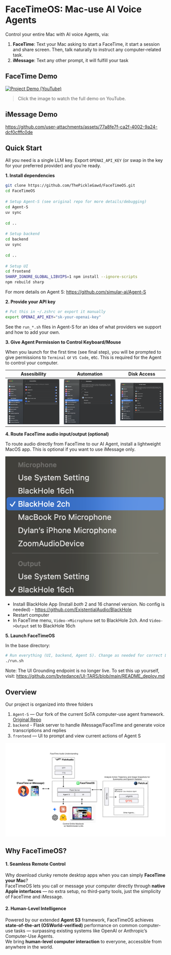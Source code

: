# FaceTimeOS: Mac-use AI Voice Agents

Control your entire Mac with AI voice Agents, via:

1. **FaceTime**: Text your Mac asking to start a FaceTime, it start a session and share screen. Then, talk naturally to instruct any computer-related task.
2. **iMessage**: Text any other prompt, it will fulfill your task

## FaceTime Demo

<a href="https://www.youtube.com/watch?v=zN96RdE0OSg" target="_blank">
  <picture>
    <img src="https://img.youtube.com/vi/zN96RdE0OSg/maxresdefault.jpg" alt="Project Demo (YouTube)" />
  </picture>
</a>

> Click the image to watch the full demo on YouTube.

## iMessage Demo

https://github.com/user-attachments/assets/77a8fe7f-ca2f-4002-9a24-dcf0cfffc0de

## Quick Start

All you need is a single LLM key. Export `OPENAI_API_KEY` (or swap in the key for your preferred provider) and you’re ready.

**1. Install dependencies**

```bash
git clone https://github.com/ThePickleGawd/FaceTimeOS.git
cd FaceTimeOS

# Setup Agent-S (see original repo for more details/debugging)
cd Agent-S
uv sync

cd ..

# Setup backend
cd backend
uv sync

cd ..

# Setup UI
cd frontend
SHARP_IGNORE_GLOBAL_LIBVIPS=1 npm install --ignore-scripts
npm rebuild sharp
```

For more details on Agent S: https://github.com/simular-ai/Agent-S

**2. Provide your API key**

```bash
# Put this in ~/.zshrc or export it manually
export OPENAI_API_KEY="sk-your-openai-key"
```

See the `run_*.sh` files in Agent-S for an idea of what providers we support and how to add your own.

**3. Give Agent Permission to Control Keyboard/Mouse**

When you launch for the first time (see final step), you will be prompted to give permissions to `Terminal` or `VS Code`, etc. This is required for the Agent to control your computer.

|                     Assesibility                      |                   Automation                    |                    Disk Access                    |
| :---------------------------------------------------: | :---------------------------------------------: | :-----------------------------------------------: |
| ![Accessibility Permissions](/docs/accessibility.png) | ![Automation Permissions](/docs/automation.png) | ![Disk Access Permissions](/docs/disk-access.png) |

**4. Route FaceTime audio input/output (optional)**

To route audio directly from FaceTime to our AI Agent, install a lightweight MacOS app. This is optional if you want to use iMessage only.

![FaceTime Audio Setup](/docs/facetime-audio.png)

- Install BlackHole App (Install _both_ 2 and 16 channel version. No config is needed) - https://github.com/ExistentialAudio/BlackHole
- Restart computer
- In FaceTime menu, `Video->Microphone` set to BlackHole 2ch. And `Video->Output` set to BlackHole 16ch

**5. Launch FaceTimeOS**

In the base directory:

```bash
# Run everything (UI, backend, Agent S). Change as needed for correct LLM provider
./run.sh
```

Note: The UI Grounding endpoint is no longer live. To set this up yourself, visit: https://github.com/bytedance/UI-TARS/blob/main/README_deploy.md

## Overview

Our project is organized into three folders

1. `Agent-S` — Our fork of the current SoTA computer-use agent framework. [Original Repo](https://github.com/simular-ai/Agent-S)
2. `backend` - Flask server to handle iMessage/FaceTime and generate voice transcriptions and replies
3. `frontend` — UI to prompt and view current actions of Agent S

![FaceTimeOS System Diagram](docs/diagram.png)

## Why FaceTimeOS?

#### 1. Seamless Remote Control

Why download clunky remote desktop apps when you can simply **FaceTime your Mac**?  
FaceTimeOS lets you call or message your computer directly through **native Apple interfaces** — no extra setup, no third-party tools, just the simplicity of FaceTime and iMessage.

#### 2. Human-Level Intelligence

Powered by our extended **Agent S3** framework, FaceTimeOS achieves **state-of-the-art (OSWorld-verified)** performance on common computer-use tasks — surpassing existing systems like OpenAI or Anthropic’s Computer-Use Agents.  
We bring **human-level computer interaction** to everyone, accessible from anywhere in the world.
